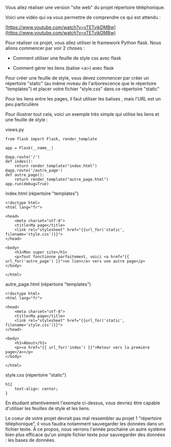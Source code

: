 Vous allez réaliser une version "site web" du projet répertoire téléphonique.

Voici une vidéo qui va vous permettre de comprendre ce qui est attendu :

[https://www.youtube.com/watch?v=xTETvikDMBw](https://www.youtube.com/watch?v=xTETvikDMBw)

Pour réaliser ce projet, vous allez utiliser le framework Python flask. Nous allons commencer par voir 2 choses :

- Comment utiliser une feuille de style css avec flask

- Comment gérer les liens (balise \<a>) avec flask

Pour créer une feuille de style, vous devez commencer par créer un répertoire "static" (au même niveau de l'arborescence que le répertoire "templates") et placer votre fichier "style.css" dans ce répertoire "static"

Pour les liens entre les pages, il faut utiliser les balises <a>, mais l'URL est un peu particulière

Pour illustrer tout cela, voici un exemple très simple qui utilise les liens et une feuille de style :

views.py

```
from flask import Flask, render_template

app = Flask(__name__)

@app.route('/')
def index():
    return render_template("index.html")
@app.route('/autre_page')
def autre_page():
    return render_template("autre_page.html")
app.run(debug=True)
```

index.html (répertoire "templates")

```
<!doctype html>
<html lang="fr">

<head>
    <meta charset="utf-8">
    <title>Ma page</title>
    <link rel="stylesheet" href="{{url_for('static', filename='style.css')}}">
</head>

<body>
    <h1>Mon super site</h1>
    <p>Tout fonctionne parfaitement, voici <a href="{{ url_for('autre_page') }}">un lien</a> vers une autre page</p>
</body>

</html>
```

autre_page.html (répertoire "templates")

```
<!doctype html>
<html lang="fr">

<head>
    <meta charset="utf-8">
    <title>Ma page</title>
    <link rel="stylesheet" href="{{url_for('static', filename='style.css')}}">
</head>

<body>
    <h1>About</h1>
    <p><a href="{{ url_for('index') }}">Retour vers la première page</a></p>
</body>

</html>
```

style.css (répertoire "static")

```
h1{
	text-align: center;
}
```

En étudiant attentivement l'exemple ci-dessus, vous devriez être capable d'utiliser les feuilles de style et les liens.

Le coeur de votre projet devrait pas mal ressembler au projet 1 "répertoire téléphonique", il vous faudra notamment sauvegarder les données dans un fichier texte. À ce propos, nous verrons l'année prochaine un autre système bien plus efficace qu'un simple fichier texte pour sauvegarder des données : les bases de données.